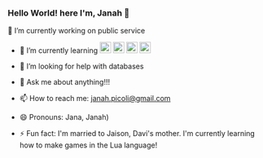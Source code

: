 ### Hello World! here I'm, Janah 👋


🔭 I’m currently working on public service
- 🌱 I’m currently learning  <img src="https://cdn.jsdelivr.net/gh/devicons/devicon/icons/javascript/javascript-original.svg" height="22" width="22" /> <img src="https://cdn.jsdelivr.net/gh/devicons/devicon/icons/html5/html5-original.svg" height="22" width="22" /> <img src="https://cdn.jsdelivr.net/gh/devicons/devicon/icons/css3/css3-original.svg" height="22" width="22"/> <img src="https://cdn.jsdelivr.net/gh/devicons/devicon/icons/lua/lua-original.svg"  height="22" width="22" />
          
- 🤔 I’m looking for help with databases
- 💬 Ask me about anything!!!
- 📫 How to reach me: janah.picoli@gmail.com
- 😄 Pronouns: Jana, Janah)
- ⚡ Fun fact: I'm married to Jaison, Davi's mother.
I'm currently learning how to make games in the Lua language!
<!--
**JanahPicoli/JanahPicoli** is a ✨ _special_ ✨ repository because its `README.md` (this file) appears on your GitHub profile.

Here are some ideas to get you started:

- 🔭 I’m currently working on public service
- 🌱 I’m currently learning 
            <img src="https://cdn.jsdelivr.net/gh/devicons/devicon/icons/html5/html5-original.svg" />
          , 
            <img src="https://cdn.jsdelivr.net/gh/devicons/devicon/icons/javascript/javascript-original.svg" />
          , 
            <i class="devicon-css3-plain colored"></i>
           and 
            <i class="devicon-react-original colored"></i>
          
- 👯 I’m looking to collaborate on HTML, CSS
- 🤔 I’m looking for help with databases
- 💬 Ask me about anything!!!
- 📫 How to reach me: janah.picoli@gmail.com
- 😄 Pronouns: Jana, Janah, Ynynhaa, miiigaa (Janayna only when my mom is mad at me hahah)
- ⚡ Fun fact: I'm married to Jaison, Davi's mom and a public servant for almost 20 years!
And I'm currently committed to learning how to be a front-end developer
-->
